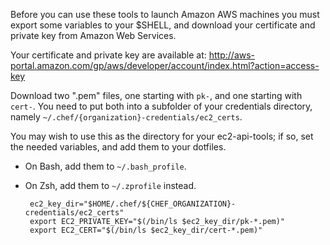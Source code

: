 
Before you can use these tools to launch Amazon AWS machines you must export
some variables to your $SHELL, and download your certificate and private key from
Amazon Web Services.

Your certificate and private key are available at:
http://aws-portal.amazon.com/gp/aws/developer/account/index.html?action=access-key

Download two ".pem" files, one starting with `pk-`, and one starting with
`cert-`.  You need to put both into a subfolder of your credentials directory, namely
`~/.chef/{organization}-credentials/ec2_certs`.

You may wish to use this as the directory for your ec2-api-tools; if so, set the
needed variables, and add them to your dotfiles.

 * On Bash, add them to `~/.bash_profile`.
 * On Zsh, add them to `~/.zprofile` instead.

        ec2_key_dir="$HOME/.chef/${CHEF_ORGANIZATION}-credentials/ec2_certs"
        export EC2_PRIVATE_KEY="$(/bin/ls $ec2_key_dir/pk-*.pem)"
        export EC2_CERT="$(/bin/ls $ec2_key_dir/cert-*.pem)"
